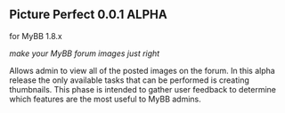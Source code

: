 ## Picture Perfect 0.0.1 ALPHA
for MyBB 1.8.x

*make your MyBB forum images just right*

Allows admin to view all of the posted images on the forum. In this alpha release the only available tasks that can be performed is creating thumbnails. This phase is intended to gather user feedback to determine which features are the most useful to MyBB admins.